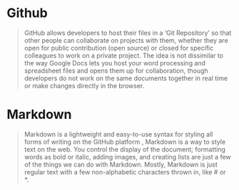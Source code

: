 # Github
> GitHub allows developers to host their files in a ‘Git Repository’ so that other people can collaborate on projects with them, whether they are open for public contribution (open source) or closed for specific colleagues to work on a private project. The idea is not dissimilar to the way Google Docs lets you host your word processing and spreadsheet files and opens them up for collaboration, though developers do not work on the same documents together in real time or make changes directly in the browser.

# Markdown
> Markdown is a lightweight and easy-to-use syntax for styling all forms of writing on the GitHub platform , Markdown is a way to style text on the web. You control the display of the document; formatting words as bold or italic, adding images, and creating lists are just a few of the things we can do with Markdown. Mostly, Markdown is just regular text with a few non-alphabetic characters thrown in, like # or *.
